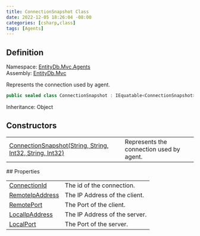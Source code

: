 ```yaml
---
title: ConnectionSnapshot Class
date: 2022-12-05 18:26:04 -08:00
categories: [csharp,class]
tags: [Agents]
---
```


## Definition
Namespace: <a href='/posts/csharp.namespace.entitydb.mvc.agents/'>EntityDb.Mvc.Agents</a><br />
Assembly: <a href='/posts/csharp.assembly.entitydb.mvc/'>EntityDb.Mvc</a><br />

Represents the connection used by agent.

```cs
public sealed class ConnectionSnapshot : IEquatable<ConnectionSnapshot>
```
Inheritance: Object
## Constructors
<table><tr><td><!--/posts/csharp.notimplemented.entitydb.mvc.agents.httpcontextagentsignature+connectionsnapshot-.ctor#.../--><a href='#'>ConnectionSnapshot(String, String, Int32, String, Int32)</a></td><td>
Represents the connection used by agent.
</td></tr></table>
## Properties
<table><tr><td><!--/posts/csharp.notimplemented.entitydb.mvc.agents.httpcontextagentsignature+connectionsnapshot.connectionid/--><a href='#'>ConnectionId</a></td><td>The id of the connection.</td></tr><tr><td><!--/posts/csharp.notimplemented.entitydb.mvc.agents.httpcontextagentsignature+connectionsnapshot.remoteipaddress/--><a href='#'>RemoteIpAddress</a></td><td>The IP Address of the client.</td></tr><tr><td><!--/posts/csharp.notimplemented.entitydb.mvc.agents.httpcontextagentsignature+connectionsnapshot.remoteport/--><a href='#'>RemotePort</a></td><td>The Port of the client.</td></tr><tr><td><!--/posts/csharp.notimplemented.entitydb.mvc.agents.httpcontextagentsignature+connectionsnapshot.localipaddress/--><a href='#'>LocalIpAddress</a></td><td>The IP Address of the server.</td></tr><tr><td><!--/posts/csharp.notimplemented.entitydb.mvc.agents.httpcontextagentsignature+connectionsnapshot.localport/--><a href='#'>LocalPort</a></td><td>The Port of the server.</td></tr></table>
